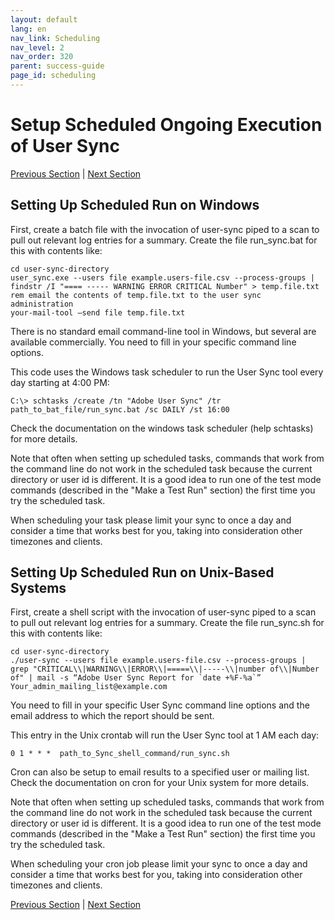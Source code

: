 ```yaml
---
layout: default
lang: en
nav_link: Scheduling
nav_level: 2
nav_order: 320
parent: success-guide
page_id: scheduling
---
```


# Setup Scheduled Ongoing Execution of User Sync


[Previous Section](command_line_options.md) \| [Next Section](update_cert.md) 

## Setting Up Scheduled Run on Windows

First, create a batch file with the invocation of user-sync piped to a scan to pull out relevant log entries for a summary.
Create the file run_sync.bat for this with contents like:

	cd user-sync-directory
	user_sync.exe --users file example.users-file.csv --process-groups | findstr /I "==== ----- WARNING ERROR CRITICAL Number" > temp.file.txt
	rem email the contents of temp.file.txt to the user sync administration
	your-mail-tool –send file temp.file.txt


There is no standard email command-line tool in Windows, but several are available commercially.
You need to fill in your specific command line options.

This code uses the Windows task scheduler to run the User Sync tool every day starting at 4:00 PM:

	C:\> schtasks /create /tn "Adobe User Sync" /tr path_to_bat_file/run_sync.bat /sc DAILY /st 16:00

Check the documentation on the windows task scheduler (help schtasks) for more details.

Note that often when setting up scheduled tasks, commands that work from the command line do not work in the scheduled task because the current directory or user id is different.  It is a good idea to run one of the test mode commands (described in the "Make a Test Run" section) the first time you try the scheduled task.

When scheduling your task please limit your sync to once a day and consider a time that works best for you, taking into consideration other timezones and clients.  


## Setting Up Scheduled Run on Unix-Based Systems

First, create a shell script with the invocation of user-sync piped to a scan to pull out relevant log entries for a summary.  Create the file run_sync.sh for this with contents like:

	cd user-sync-directory
	./user-sync --users file example.users-file.csv --process-groups |  grep "CRITICAL\\|WARNING\\|ERROR\\|=====\\|-----\\|number of\\|Number of" | mail -s “Adobe User Sync Report for `date +%F-%a`” 
    Your_admin_mailing_list@example.com


You need to fill in your specific User Sync command line options and the email address to which the report should be sent.

This entry in the Unix crontab will run the User Sync tool at 1 AM each day: 

	0 1 * * *  path_to_Sync_shell_command/run_sync.sh 

Cron can also be setup to email results to a specified user or mailing list.  Check the documentation on cron for your Unix system for more details.

Note that often when setting up scheduled tasks, commands that work from the command line do not work in the scheduled task because the current directory or user id is different.  It is a good idea to run one of the test mode commands (described in the "Make a Test Run" section) the first time you try the scheduled task.

When scheduling your cron job please limit your sync to once a day and consider a time that works best for you, taking into consideration other timezones and clients.  

[Previous Section](command_line_options.md) \| [Next Section](update_cert.md) 

